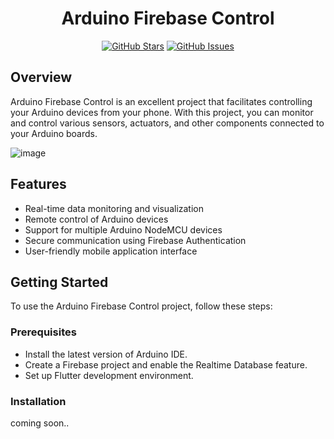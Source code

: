 <div align="center">

# Arduino Firebase Control


[![GitHub Stars](https://img.shields.io/github/stars/your-username/your-repo.svg)](https://github.com/your-username/your-repo/stargazers)
[![GitHub Issues](https://img.shields.io/github/issues/your-username/your-repo.svg)](https://github.com/your-username/your-repo/issues)

</div>

## Overview

Arduino Firebase Control is an excellent project that facilitates controlling your Arduino devices from your phone. With this project, you can monitor and control various sensors, actuators, and other components connected to your Arduino boards.

![image](https://github.com/mcskny/Flutter-Firebase-Arduino/assets/132782511/db713bcc-75e3-43ad-9b4a-baaad2449e17)

## Features

- Real-time data monitoring and visualization
- Remote control of Arduino devices
- Support for multiple Arduino NodeMCU devices
- Secure communication using Firebase Authentication
- User-friendly mobile application interface

## Getting Started

To use the Arduino Firebase Control project, follow these steps:

### Prerequisites

- Install the latest version of Arduino IDE.
- Create a Firebase project and enable the Realtime Database feature.
- Set up Flutter development environment.

### Installation

coming soon..

